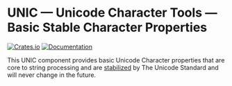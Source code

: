 # UNIC — Unicode Character Tools — Basic Stable Character Properties

[![Crates.io](https://img.shields.io/crates/v/unic-char-basics.svg)](https://crates.io/crates/unic-char-basics)
[![Documentation](https://docs.rs/unic-char-basics/badge.svg)](https://docs.rs/unic-char-basics/)

This UNIC component provides basic Unicode Character properties that are core to
string processing and are
[stabilized](http://www.unicode.org/policies/stability_policy.html) by The
Unicode Standard and will never change in the future.
